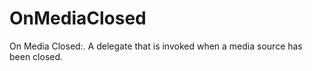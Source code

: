 # OnMediaClosed

On Media Closed:. A delegate that is invoked when a media source has been closed.

